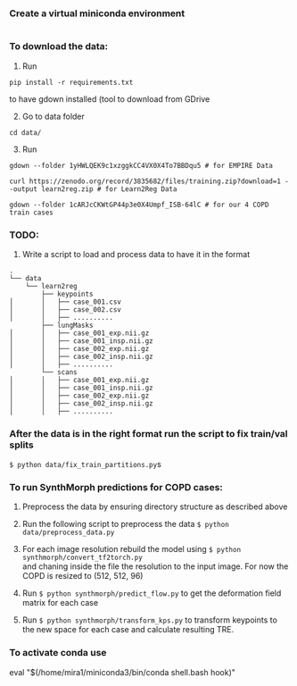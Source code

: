 ### Create a virtual miniconda environment
```
```

### To download the data:

1. Run 
```
pip install -r requirements.txt
```
to have gdown installed (tool to download from GDrive

2. Go to data folder
```
cd data/
```
3. Run
```
gdown --folder 1yHWLQEK9c1xzggkCC4VX0X4To7BBDqu5 # for EMPIRE Data

curl https://zenodo.org/record/3835682/files/training.zip?download=1 --output learn2reg.zip # for Learn2Reg Data

gdown --folder 1cARJcCKWtGP44p3e0X4Umpf_ISB-64lC # for our 4 COPD train cases
```

### TODO:

1. Write a script to load and process data to have it in the format

```
.
└── data
    └── learn2reg
        ├── keypoints
│       │   ├── case_001.csv
│       │   ├── case_002.csv
│       │   ├── ..........
        ├── lungMasks
│       │   ├── case_001_exp.nii.gz
│       │   ├── case_001_insp.nii.gz
│       │   ├── case_002_exp.nii.gz
│       │   ├── case_002_insp.nii.gz
│       │   ├── ..........
        └── scans
│       │   ├── case_001_exp.nii.gz
│       │   ├── case_001_insp.nii.gz
│       │   ├── case_002_exp.nii.gz
│       │   ├── case_002_insp.nii.gz
│       │   ├── ..........
```
### After the data is in the right format run the script to fix train/val splits
```$ python data/fix_train_partitions.py```s


### To run SynthMorph predictions for COPD cases:
1. Preprocess the data by ensuring directory structure as described above

2. Run the following script to preprocess the data
```$ python data/preprocess_data.py```

3. For each image resolution rebuild the model using
```$ python synthmorph/convert_tf2torch.py```  
and chaning inside the file the resolution to the input image. For now the COPD is resized to (512, 512, 96)
4. Run ```$ python synthmorph/predict_flow.py``` to get the deformation field matrix for each case
5. Run ```$ python synthmorph/transform_kps.py``` to transform keypoints to the new space for each case and calculate resulting TRE.

### To activate conda use

eval "$(/home/mira1/miniconda3/bin/conda shell.bash hook)"
